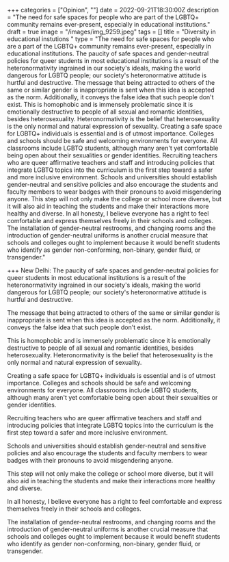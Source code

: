 +++
categories = ["Opinion", ""]
date = 2022-09-21T18:30:00Z
description = "The need for safe spaces for people who are part of the LGBTQ+ community remains ever-present, especially in educational institutions."
draft = true
image = "/images/img_9259.jpeg"
tags = []
title = "Diversity in educational instutions "
type = "The need for safe spaces for people who are a part of the  LGBTQ+ community remains ever-present, especially in educational institutions.  The paucity of safe spaces and gender-neutral policies for queer students in most educational institutions is a result of the heteronormativity ingrained in our society's ideals, making the world dangerous for LGBTQ people; our society's heteronormative attitude is hurtful and destructive.  The message that being attracted to others of the same or similar gender is inappropriate is sent when this idea is accepted as the norm. Additionally, it conveys the false idea that such people don't exist.  This is homophobic and is immensely problematic since it is emotionally destructive to people of all sexual and romantic identities, besides heterosexuality. Heteronormativity is the belief that heterosexuality is the only normal and natural expression of sexuality.  Creating a safe space for LGBTQ+ individuals is essential and is of utmost importance. Colleges and schools should be safe and welcoming environments for everyone. All classrooms include LGBTQ students, although many aren't yet comfortable being open about their sexualities or gender identities.  Recruiting teachers who are queer affirmative teachers and staff and introducing policies that integrate LGBTQ topics into the curriculum is the first step toward a safer and more inclusive environment.  Schools and universities should establish gender-neutral and sensitive policies and also encourage the students and faculty members to wear badges with their pronouns to avoid misgendering anyone.  This step will not only make the college or school more diverse, but it will also aid in teaching the students and make their interactions more healthy and diverse.   In all honesty, I believe everyone has a right to feel comfortable and express themselves freely in their schools and colleges.   The installation of gender-neutral restrooms, and changing rooms and the introduction of gender-neutral uniforms is another crucial measure that schools and colleges ought to implement because it would benefit students who identify as gender non-conforming, non-binary, gender fluid, or transgender."

+++
New Delhi: The paucity of safe spaces and gender-neutral policies for queer students in most educational institutions is a result of the heteronormativity ingrained in our society's ideals, making the world dangerous for LGBTQ people; our society's heteronormative attitude is hurtful and destructive.

The message that being attracted to others of the same or similar gender is inappropriate is sent when this idea is accepted as the norm. Additionally, it conveys the false idea that such people don't exist.

This is homophobic and is immensely problematic since it is emotionally destructive to people of all sexual and romantic identities, besides heterosexuality. Heteronormativity is the belief that heterosexuality is the only normal and natural expression of sexuality.

Creating a safe space for LGBTQ+ individuals is essential and is of utmost importance. Colleges and schools should be safe and welcoming environments for everyone. All classrooms include LGBTQ students, although many aren't yet comfortable being open about their sexualities or gender identities.

Recruiting teachers who are queer affirmative teachers and staff and introducing policies that integrate LGBTQ topics into the curriculum is the first step toward a safer and more inclusive environment.

Schools and universities should establish gender-neutral and sensitive policies and also encourage the students and faculty members to wear badges with their pronouns to avoid misgendering anyone.

This step will not only make the college or school more diverse, but it will also aid in teaching the students and make their interactions more healthy and diverse.

In all honesty, I believe everyone has a right to feel comfortable and express themselves freely in their schools and colleges.

The installation of gender-neutral restrooms, and changing rooms and the introduction of gender-neutral uniforms is another crucial measure that schools and colleges ought to implement because it would benefit students who identify as gender non-conforming, non-binary, gender fluid, or transgender.